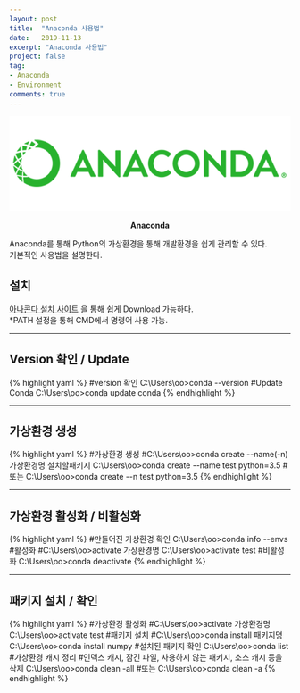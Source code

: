 ```yaml
---
layout: post
title:  "Anaconda 사용법"
date:   2019-11-13
excerpt: "Anaconda 사용법"
project: false
tag:
- Anaconda
- Environment
comments: true
---
```


![Anaconda-logo](/assets/img/anaconda-logo2.png)    
    
<center><b>Anaconda</b></center>
     
Anaconda를 통해 Python의 가상환경을 통해 개발환경을 쉽게 관리할 수 있다.<br>
기본적인 사용법을 설명한다.
      
## 설치
[아나콘다 설치 사이트](https://www.anaconda.com/distribution/#download-section) 을 통해 쉽게 Download 가능하다.<br>
*PATH 설정을 통해 CMD에서 명령어 사용 가능.<br>

---

## Version 확인 / Update

{% highlight yaml %}
#version 확인
C:\Users\oo>conda --version
#Update Conda
C:\Users\oo>conda update conda
{% endhighlight %}

---

## 가상환경 생성
{% highlight yaml %}
#가상환경 생성
#C:\Users\oo>conda create --name(-n) 가상환경명 설치할패키지
C:\Users\oo>conda create --name test python=3.5
#또는
C:\Users\oo>conda create --n test python=3.5
{% endhighlight %}

---

## 가상환경 활성화 / 비활성화
{% highlight yaml %}
#만들어진 가상환경 확인
C:\Users\oo>conda info --envs
#활성화
#C:\Users\oo>activate 가상환경명
C:\Users\oo>activate test
#비활성화
C:\Users\oo>conda deactivate
{% endhighlight %}

---

## 패키지 설치 / 확인
{% highlight yaml %}
#가상환경 활성화
#C:\Users\oo>activate 가상환경명
C:\Users\oo>activate test
#패키지 설치
#C:\Users\oo>conda install 패키지명
C:\Users\oo>conda install numpy
#설치된 패키지 확인
C:\Users\oo>conda list
#가상환경 캐시 정리
#인덱스 캐시, 잠긴 파일, 사용하지 않는 패키지, 소스 캐시 등을 삭제
C:\Users\oo>conda clean -all
#또는
C:\Users\oo>conda clean -a
{% endhighlight %}
